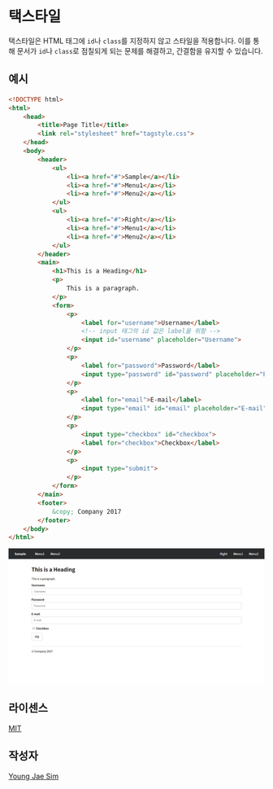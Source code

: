 # 택스타일
택스타일은 HTML 태그에 `id`나 `class`를 지정하지 않고 스타일을 적용합니다. 이를 통해 문서가 `id`나 `class`로 점칠되게 되는 문제를 해결하고, 간결함을 유지할 수 있습니다.

## 예시
```html
<!DOCTYPE html>
<html>
	<head>
		<title>Page Title</title>
		<link rel="stylesheet" href="tagstyle.css">
	</head>
	<body>
		<header>
			<ul>
				<li><a href="#">Sample</a></li>
				<li><a href="#">Menu1</a></li>
				<li><a href="#">Menu2</a></li>
			</ul>
			<ul>
				<li><a href="#">Right</a></li>
				<li><a href="#">Menu1</a></li>
				<li><a href="#">Menu2</a></li>
			</ul>
		</header>
		<main>
			<h1>This is a Heading</h1>
			<p>
				This is a paragraph.
			</p>
			<form>
				<p>
					<label for="username">Username</label>
					<!-- input 태그의 id 값은 label을 위함 -->
					<input id="username" placeholder="Username">
				</p>
				<p>
					<label for="password">Password</label>
					<input type="password" id="password" placeholder="Password">
				</p>
				<p>
					<label for="email">E-mail</label>
					<input type="email" id="email" placeholder="E-mail">
				</p>
				<p>
					<input type="checkbox" id="checkbox">
					<label for="checkbox">Checkbox</label>
				</p>
				<p>
					<input type="submit">
				</p>
			</form>
		</main>
		<footer>
			&copy; Company 2017 
		</footer>
	</body>
</html>
```
![예시 이미지](https://raw.githubusercontent.com/Hanul/tagstyle/master/example1.png)

## 라이센스
[MIT](LICENSE)

## 작성자
[Young Jae Sim](https://github.com/Hanul)